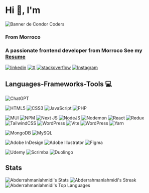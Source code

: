 <h1 align="start">Hi 👋, I'm</h1>

![Banner de Condor Coders](Untitled.png)

<h3 align="start">From Morroco</h3>

<h3 align="start">A passionate frontend developer from Morroco See my <a href="https://drive.google.com/file/d/1sLPclIBZHqTLqding1NsANPGJwQYYiwB/view?usp=drive_link" >Resume</a> </h3>

[![linkedin](https://img.shields.io/badge/linkedin-blue.svg?style=for-the-badge&logo=linkedin&logoColor=white)](https://www.linkedin.com/in/abderrahmane-lahmidi/)
[![X](https://img.shields.io/badge/Twitter-black.svg?style=for-the-badge&logo=X&logoColor=white)](https://twitter.com/Abderra47978756)
[![stackoverflow](https://img.shields.io/badge/stackoverflow-orange.svg?style=for-the-badge&logo=stackoverflow&logoColor=white)](https://stackoverflow.com/users/23133678/abderrahmane-lahmidi)
[![Instagram](https://img.shields.io/badge/Instagram-%23E4405F.svg?style=for-the-badge&logo=Instagram&logoColor=white)](https://www.instagram.com/lahmidiabderrahman/)



## Languages-Frameworks-Tools 💻
![ChatGPT](https://img.shields.io/badge/chatGPT-74aa9c?style=for-the-badge&logo=openai&logoColor=white)

![HTML5](https://img.shields.io/badge/html5-%23E34F26.svg?style=for-the-badge&logo=html5&logoColor=white)
![CSS3](https://img.shields.io/badge/css3-%231572B6.svg?style=for-the-badge&logo=css3&logoColor=white)
![JavaScript](https://img.shields.io/badge/javascript-%23323330.svg?style=for-the-badge&logo=javascript&logoColor=%23F7DF1E)
![PHP](https://img.shields.io/badge/php-%23777BB4.svg?style=for-the-badge&logo=php&logoColor=white)

![MUI](https://img.shields.io/badge/MUI-%230081CB.svg?style=for-the-badge&logo=mui&logoColor=white)
![NPM](https://img.shields.io/badge/NPM-%23CB3837.svg?style=for-the-badge&logo=npm&logoColor=white)
![Next JS](https://img.shields.io/badge/Next-black?style=for-the-badge&logo=next.js&logoColor=white)
![NodeJS](https://img.shields.io/badge/node.js-6DA55F?style=for-the-badge&logo=node.js&logoColor=white)
![Nodemon](https://img.shields.io/badge/NODEMON-%23323330.svg?style=for-the-badge&logo=nodemon&logoColor=%BBDEAD)
![React](https://img.shields.io/badge/react-%2320232a.svg?style=for-the-badge&logo=react&logoColor=%2361DAFB)
![Redux](https://img.shields.io/badge/redux-%23593d88.svg?style=for-the-badge&logo=redux&logoColor=white)
![TailwindCSS](https://img.shields.io/badge/tailwindcss-%2338B2AC.svg?style=for-the-badge&logo=tailwind-css&logoColor=white)
![WordPress](https://img.shields.io/badge/WordPress-%23117AC9.svg?style=for-the-badge&logo=WordPress&logoColor=white)
![Vite](https://img.shields.io/badge/vite-%23646CFF.svg?style=for-the-badge&logo=vite&logoColor=white)
![WordPress](https://img.shields.io/badge/WordPress-%23117AC9.svg?style=for-the-badge&logo=WordPress&logoColor=white)
![Yarn](https://img.shields.io/badge/yarn-%232C8EBB.svg?style=for-the-badge&logo=yarn&logoColor=white)

![MongoDB](https://img.shields.io/badge/MongoDB-%234ea94b.svg?style=for-the-badge&logo=mongodb&logoColor=white)
![MySQL](https://img.shields.io/badge/mysql-4479A1.svg?style=for-the-badge&logo=mysql&logoColor=white)

![Adobe InDesign](https://img.shields.io/badge/Adobe%20InDesign-49021F?style=for-the-badge&logo=adobeindesign&logoColor=white)
![Adobe Illustrator](https://img.shields.io/badge/Adobe%20Illustrator-470137?style=for-the-badge&logo=Adobe%20Illustrator&logoColor=#330000)
![Figma](https://img.shields.io/badge/figma-%23F24E1E.svg?style=for-the-badge&logo=figma&logoColor=white)

![Udemy](https://img.shields.io/badge/Udemy-A435F0?style=for-the-badge&logo=Udemy&logoColor=white)
![Scrimba](https://img.shields.io/badge/scrimba-2B283A?style=for-the-badge&logo=scrimba&logoColor=white)
![Duolingo](https://img.shields.io/badge/Duolingo-%234DC730.svg?style=for-the-badge&logo=Duolingo&logoColor=white)


## Stats

![Abderrahmanlahmidi's Stats](https://github-readme-stats.vercel.app/api?username=Abderrahmanlahmidi&theme=vue-dark&show_icons=true&hide_border=true&count_private=true)
![Abderrahmanlahmidi's Streak](https://github-readme-streak-stats.herokuapp.com/?user=Abderrahmanlahmidi&theme=vue-dark&hide_border=true)
![Abderrahmanlahmidi's Top Languages](https://github-readme-stats.vercel.app/api/top-langs/?username=Abderrahmanlahmidi&theme=vue-dark&show_icons=true&hide_border=true&layout=compact)



